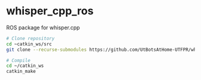# whisper_cpp_ros
ROS package for whisper.cpp


```bash
# Clone repository
cd ~catkin_ws/src
git clone --recurse-submodules https://github.com/UtBotsAtHome-UTFPR/whisper_cpp_ros.git

# Compile
cd ~/catkin_ws
catkin_make
```